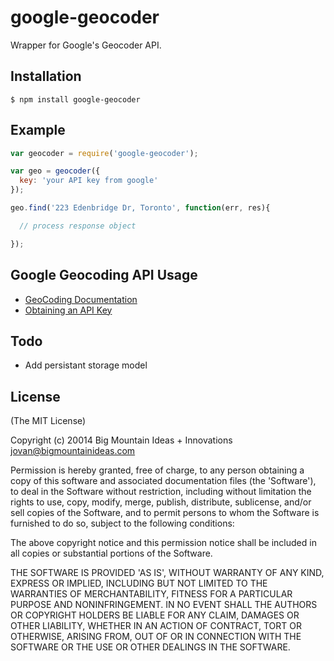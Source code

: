 google-geocoder
===============

Wrapper for Google's Geocoder API.


## Installation
    $ npm install google-geocoder


## Example
```javascript
var geocoder = require('google-geocoder');

var geo = geocoder({
  key: 'your API key from google'
});

geo.find('223 Edenbridge Dr, Toronto', function(err, res){

  // process response object

});

```


## Google Geocoding API Usage
* [GeoCoding Documentation](https://developers.google.com/maps/documentation/geocoding)
* [Obtaining an API Key](https://developers.google.com/maps/documentation/geocoding/#api_key)


## Todo
* Add persistant storage model


## License

(The MIT License)

Copyright (c) 20014 Big Mountain Ideas + Innovations <jovan@bigmountainideas.com>

Permission is hereby granted, free of charge, to any person obtaining
a copy of this software and associated documentation files (the
'Software'), to deal in the Software without restriction, including
without limitation the rights to use, copy, modify, merge, publish,
distribute, sublicense, and/or sell copies of the Software, and to
permit persons to whom the Software is furnished to do so, subject to
the following conditions:

The above copyright notice and this permission notice shall be
included in all copies or substantial portions of the Software.

THE SOFTWARE IS PROVIDED 'AS IS', WITHOUT WARRANTY OF ANY KIND,
EXPRESS OR IMPLIED, INCLUDING BUT NOT LIMITED TO THE WARRANTIES OF
MERCHANTABILITY, FITNESS FOR A PARTICULAR PURPOSE AND NONINFRINGEMENT.
IN NO EVENT SHALL THE AUTHORS OR COPYRIGHT HOLDERS BE LIABLE FOR ANY
CLAIM, DAMAGES OR OTHER LIABILITY, WHETHER IN AN ACTION OF CONTRACT,
TORT OR OTHERWISE, ARISING FROM, OUT OF OR IN CONNECTION WITH THE
SOFTWARE OR THE USE OR OTHER DEALINGS IN THE SOFTWARE.
